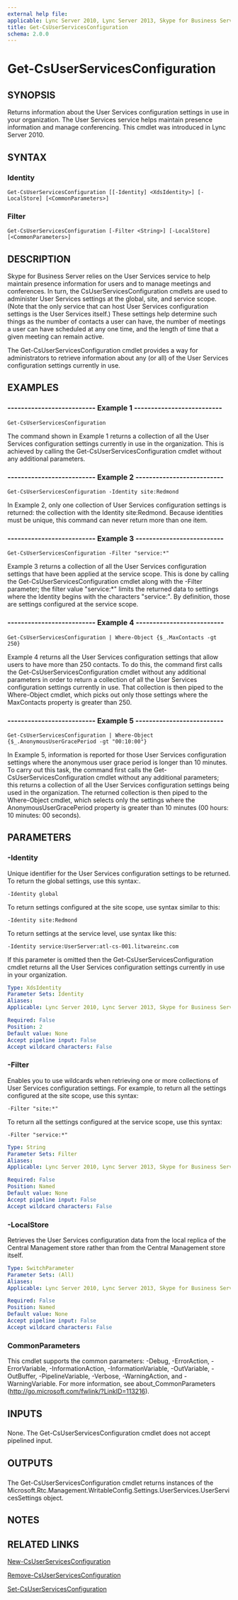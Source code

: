 ```yaml
---
external help file: 
applicable: Lync Server 2010, Lync Server 2013, Skype for Business Server 2015, Skype for Business Server 2019
title: Get-CsUserServicesConfiguration
schema: 2.0.0
---
```


# Get-CsUserServicesConfiguration

## SYNOPSIS

Returns information about the User Services configuration settings in use in your organization.
The User Services service helps maintain presence information and manage conferencing.
This cmdlet was introduced in Lync Server 2010.



## SYNTAX

### Identity
```
Get-CsUserServicesConfiguration [[-Identity] <XdsIdentity>] [-LocalStore] [<CommonParameters>]
```

### Filter
```
Get-CsUserServicesConfiguration [-Filter <String>] [-LocalStore] [<CommonParameters>]
```

## DESCRIPTION

Skype for Business Server relies on the User Services service to help maintain presence information for users and to manage meetings and conferences.
In turn, the CsUserServicesConfiguration cmdlets are used to administer User Services settings at the global, site, and service scope.
(Note that the only service that can host User Services configuration settings is the User Services itself.) These settings help determine such things as the number of contacts a user can have, the number of meetings a user can have scheduled at any one time, and the length of time that a given meeting can remain active.

The Get-CsUserServicesConfiguration cmdlet provides a way for administrators to retrieve information about any (or all) of the User Services configuration settings currently in use.


## EXAMPLES

### -------------------------- Example 1 -------------------------- 
```
Get-CsUserServicesConfiguration
```

The command shown in Example 1 returns a collection of all the User Services configuration settings currently in use in the organization.
This is achieved by calling the Get-CsUserServicesConfiguration cmdlet without any additional parameters.


### -------------------------- Example 2 -------------------------- 
```
Get-CsUserServicesConfiguration -Identity site:Redmond
```

In Example 2, only one collection of User Services configuration settings is returned: the collection with the Identity site:Redmond.
Because identities must be unique, this command can never return more than one item.

### -------------------------- Example 3 -------------------------- 
```
Get-CsUserServicesConfiguration -Filter "service:*"
```

Example 3 returns a collection of all the User Services configuration settings that have been applied at the service scope.
This is done by calling the Get-CsUserServicesConfiguration cmdlet along with the -Filter parameter; the filter value "service:*" limits the returned data to settings where the Identity begins with the characters "service:".
By definition, those are settings configured at the service scope.


### -------------------------- Example 4 -------------------------- 
```
Get-CsUserServicesConfiguration | Where-Object {$_.MaxContacts -gt 250}
```

Example 4 returns all the User Services configuration settings that allow users to have more than 250 contacts.
To do this, the command first calls the Get-CsUserServicesConfiguration cmdlet without any additional parameters in order to return a collection of all the User Services configuration settings currently in use.
That collection is then piped to the Where-Object cmdlet, which picks out only those settings where the MaxContacts property is greater than 250.


### -------------------------- Example 5 -------------------------- 
```
Get-CsUserServicesConfiguration | Where-Object {$_.AnonymousUserGracePeriod -gt "00:10:00"}
```

In Example 5, information is reported for those User Services configuration settings where the anonymous user grace period is longer than 10 minutes.
To carry out this task, the command first calls the Get-CsUserServicesConfiguration cmdlet without any additional parameters; this returns a collection of all the User Services configuration settings being used in the organization.
The returned collection is then piped to the Where-Object cmdlet, which selects only the settings where the AnonymousUserGracePeriod property is greater than 10 minutes (00 hours: 10 minutes: 00 seconds).


## PARAMETERS

### -Identity

Unique identifier for the User Services configuration settings to be returned.
To return the global settings, use this syntax:.

`-Identity global`

To return settings configured at the site scope, use syntax similar to this:

`-Identity site:Redmond`

To return settings at the service level, use syntax like this:

`-Identity service:UserServer:atl-cs-001.litwareinc.com`

If this parameter is omitted then the Get-CsUserServicesConfiguration cmdlet returns all the User Services configuration settings currently in use in your organization.



```yaml
Type: XdsIdentity
Parameter Sets: Identity
Aliases: 
Applicable: Lync Server 2010, Lync Server 2013, Skype for Business Server 2015, Skype for Business Server 2019

Required: False
Position: 2
Default value: None
Accept pipeline input: False
Accept wildcard characters: False
```

### -Filter

Enables you to use wildcards when retrieving one or more collections of User Services configuration settings.
For example, to return all the settings configured at the site scope, use this syntax:

`-Filter "site:*"`

To return all the settings configured at the service scope, use this syntax:

`-Filter "service:*"`



```yaml
Type: String
Parameter Sets: Filter
Aliases: 
Applicable: Lync Server 2010, Lync Server 2013, Skype for Business Server 2015, Skype for Business Server 2019

Required: False
Position: Named
Default value: None
Accept pipeline input: False
Accept wildcard characters: False
```

### -LocalStore

Retrieves the User Services configuration data from the local replica of the Central Management store rather than from the Central Management store itself.



```yaml
Type: SwitchParameter
Parameter Sets: (All)
Aliases: 
Applicable: Lync Server 2010, Lync Server 2013, Skype for Business Server 2015, Skype for Business Server 2019

Required: False
Position: Named
Default value: None
Accept pipeline input: False
Accept wildcard characters: False
```

### CommonParameters
This cmdlet supports the common parameters: -Debug, -ErrorAction, -ErrorVariable, -InformationAction, -InformationVariable, -OutVariable, -OutBuffer, -PipelineVariable, -Verbose, -WarningAction, and -WarningVariable. For more information, see about_CommonParameters (http://go.microsoft.com/fwlink/?LinkID=113216).

## INPUTS


###  
None.
The Get-CsUserServicesConfiguration cmdlet does not accept pipelined input.

## OUTPUTS

###  
The Get-CsUserServicesConfiguration cmdlet returns instances of the Microsoft.Rtc.Management.WritableConfig.Settings.UserServices.UserServicesSettings object.

## NOTES

## RELATED LINKS


[New-CsUserServicesConfiguration](New-CsUserServicesConfiguration.md)

[Remove-CsUserServicesConfiguration](Remove-CsUserServicesConfiguration.md)

[Set-CsUserServicesConfiguration](Set-CsUserServicesConfiguration.md)

